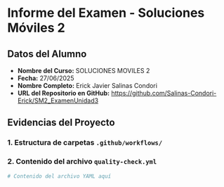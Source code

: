 # Informe del Examen - Soluciones Móviles 2

## Datos del Alumno
- **Nombre del Curso:** SOLUCIONES MOVILES 2   
- **Fecha:**  27/06/2025
- **Nombre Completo:** Erick Javier Salinas Condori 
- **URL del Repositorio en GitHub:**  https://github.com/Salinas-Condori-Erick/SM2_ExamenUnidad3  

## Evidencias del Proyecto

### 1. Estructura de carpetas `.github/workflows/`



### 2. Contenido del archivo `quality-check.yml`
```yaml
# Contenido del archivo YAML aquí
